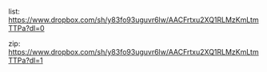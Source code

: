 list: https://www.dropbox.com/sh/y83fo93uguvr6lw/AACFrtxu2XQ1RLMzKmLtmTTPa?dl=0

zip: https://www.dropbox.com/sh/y83fo93uguvr6lw/AACFrtxu2XQ1RLMzKmLtmTTPa?dl=1